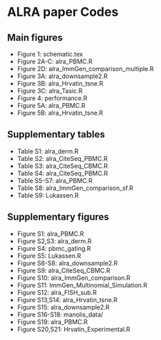 # ALRA paper Codes
## Main figures
* Figure 1: schematic.tex
* Figure 2A-C: alra_PBMC.R
* Figure 2D: alra_ImmGen_comparison_multiple.R
* Figure 3A: alra_downsample2.R
* Figure 3B: alra_Hrvatin_tsne.R
* Figure 3C: alra_Tasic.R
* Figure 4: performance.R
* Figure 5A: alra_PBMC.R
* Figure 5B: alra_Hrvatin_tsne.R
## Supplementary tables
* Table S1: alra_derm.R
* Table S2: alra_CiteSeq_PBMC.R
* Table S3: alra_CiteSeq_CBMC.R
* Table S4: alra_CiteSeq_PBMC.R
* Table S5-S7: alra_PBMC.R
* Table S8: alra_ImmGen_comparison_sf.R
* Table S9: Lukassen.R
## Supplementary figures
* Figure S1: alra_PBMC.R
* Figure S2,S3: alra_derm.R
* Figure S4: pbmc_gating.R
* Figure S5: Lukassen.R
* Figure S6-S8: alra_downsample2.R
* Figure S9: alra_CiteSeq_CBMC.R
* Figure S10: alra_ImmGen_comparison.R
* Figure S11: ImmGen_Multinomial_Simulation.R
* Figure S12: alra_FISH_sub.R
* Figure S13,S14: alra_Hrvatin_tsne.R
* Figure S15: alra_downsample2.R
* Figure S16-S18: manolis_data/
* Figure S19: alra_PBMC.R
* Figure S20,S21: Hrvatin_Experimental.R

